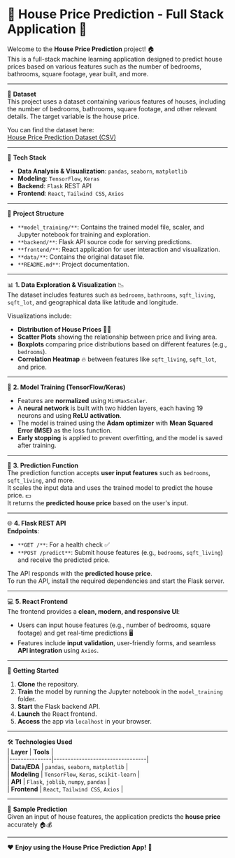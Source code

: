 # 🏡 **House Price Prediction - Full Stack Application** 🌟

Welcome to the **House Price Prediction** project! 🏠  
This is a full-stack machine learning application designed to predict house prices based on various features such as the number of bedrooms, bathrooms, square footage, year built, and more.

---

📂 **Dataset**  
This project uses a dataset containing various features of houses, including the number of bedrooms, bathrooms, square footage, and other relevant details. The target variable is the house price.

You can find the dataset here:  
[House Price Prediction Dataset (CSV)](https://www.kaggle.com/harlfoxem/housesalesprediction)

---

🔧 **Tech Stack**  
- **Data Analysis & Visualization**: `pandas`, `seaborn`, `matplotlib`  
- **Modeling**: `TensorFlow`, `Keras`  
- **Backend**: `Flask` REST API  
- **Frontend**: `React`, `Tailwind CSS`, `Axios`

---

📁 **Project Structure**  
- `**model_training/**`: Contains the trained model file, scaler, and Jupyter notebook for training and exploration.  
- `**backend/**`: Flask API source code for serving predictions.  
- `**frontend/**`: React application for user interaction and visualization.  
- `**data/**`: Contains the original dataset file.  
- `**README.md**`: Project documentation.

---

📊 **1. Data Exploration & Visualization** 📉  
The dataset includes features such as `bedrooms`, `bathrooms`, `sqft_living`, `sqft_lot`, and geographical data like latitude and longitude. 

Visualizations include:  
- **Distribution of House Prices** 🏡💸  
- **Scatter Plots** showing the relationship between price and living area.  
- **Boxplots** comparing price distributions based on different features (e.g., `bedrooms`).  
- **Correlation Heatmap** 🔥 between features like `sqft_living`, `sqft_lot`, and price.

---

🤖 **2. Model Training (TensorFlow/Keras)**  
- Features are **normalized** using `MinMaxScaler`.  
- A **neural network** is built with two hidden layers, each having 19 neurons and using **ReLU activation**.  
- The model is trained using the **Adam optimizer** with **Mean Squared Error (MSE)** as the loss function.  
- **Early stopping** is applied to prevent overfitting, and the model is saved after training.

---

🧪 **3. Prediction Function**  
The prediction function accepts **user input features** such as `bedrooms`, `sqft_living`, and more.  
It scales the input data and uses the trained model to predict the house price. 💵  
It returns the **predicted house price** based on the user's input.

---

🌐 **4. Flask REST API**  
**Endpoints**:  
- `**GET /**`: For a health check ✅  
- `**POST /predict**`: Submit house features (e.g., `bedrooms`, `sqft_living`) and receive the predicted price.

The API responds with the **predicted house price**.  
To run the API, install the required dependencies and start the Flask server.

---

💻 **5. React Frontend**  
The frontend provides a **clean, modern, and responsive UI**:  
- Users can input house features (e.g., number of bedrooms, square footage) and get real-time predictions 🖥️  
- Features include **input validation**, user-friendly forms, and seamless **API integration** using `Axios`.

---

🚀 **Getting Started**  
1. **Clone** the repository.  
2. **Train** the model by running the Jupyter notebook in the `model_training` folder.  
3. **Start** the Flask backend API.  
4. **Launch** the React frontend.  
5. **Access** the app via `localhost` in your browser.

---

🛠 **Technologies Used**  
| **Layer**     | **Tools**                      |  
|---------------|---------------------------------|  
| **Data/EDA**  | `pandas`, `seaborn`, `matplotlib` |  
| **Modeling**  | `TensorFlow`, `Keras`, `scikit-learn` |  
| **API**       | `Flask`, `joblib`, `numpy`, `pandas` |  
| **Frontend**  | `React`, `Tailwind CSS`, `Axios` |  

---

🧪 **Sample Prediction**  
Given an input of house features, the application predicts the **house price** accurately 🏠💰

---

❤️ **Enjoy using the House Price Prediction App!** 🌟

